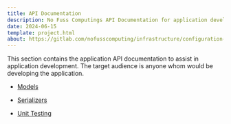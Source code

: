 ```yaml
---
title: API Documentation
description: No Fuss Computings API Documentation for application development
date: 2024-06-15
template: project.html
about: https://gitlab.com/nofusscomputing/infrastructure/configuration-management/django_app
---
```


This section contains the application API documentation to assist in application development. The target audience is anyone whom would be developing the application.


- [Models](./models/index.md)

- [Serializers](./serializer/index.md)

- [Unit Testing](./tests/index.md)
